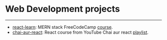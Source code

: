 # Web Development projects
---
* [react-learn](https://github.com/shrinidhi99/Web-Development-Learning/tree/react-learn): MERN stack FreeCodeCamp [course](https://youtu.be/mrHNSanmqQ4?si=14HA3PAKdGJ6JJSu).
* [chai-aur-react](https://github.com/shrinidhi99/Web-Development-Learning/tree/chai-aur-react): React course from YouTube Chai aur react [playlist](https://www.youtube.com/playlist?list=PLu71SKxNbfoDqgPchmvIsL4hTnJIrtige).